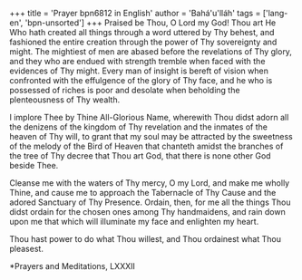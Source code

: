 +++
title = 'Prayer bpn6812 in English'
author = 'Bahá'u'lláh'
tags = ['lang-en', 'bpn-unsorted']
+++
Praised be Thou, O Lord my God! Thou art He Who hath created all things through a word uttered by Thy behest, and fashioned the entire creation through the power of Thy sovereignty and might. The mightiest of men are abased before the revelations of Thy glory, and they who are endued with strength tremble when faced with the evidences of Thy might. Every man of insight is bereft of vision when confronted with the effulgence of the glory of Thy face, and he who is possessed of riches is poor and desolate when beholding the plenteousness of Thy wealth.

I implore Thee by Thine All-Glorious Name, wherewith Thou didst adorn all the denizens of the kingdom of Thy revelation and the inmates of the heaven of Thy will, to grant that my soul may be attracted by the sweetness of the melody of the Bird of Heaven that chanteth amidst the branches of the tree of Thy decree that Thou art God, that there is none other God beside Thee.

Cleanse me with the waters of Thy mercy, O my Lord, and make me wholly Thine, and cause me to approach the Tabernacle of Thy Cause and the adored Sanctuary of Thy Presence. Ordain, then, for me all the things Thou didst ordain for the chosen ones among Thy handmaidens, and rain down upon me that which will illuminate my face and enlighten my heart.

Thou hast power to do what Thou willest, and Thou ordainest what Thou pleasest.


*Prayers and Meditations, LXXXII
